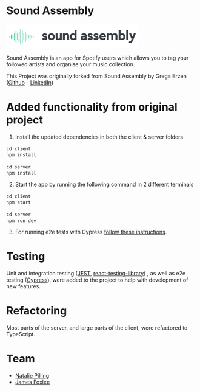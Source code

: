 # Sound Assembly

<p>
<img src="soundAssembly_image.png" />
</p>

Sound Assembly is an app for Spotify users which allows you to tag your followed artists and organise your music collection.

This Project was originally forked from Sound Assembly by Grega Erzen ([Github](https://github.com/GregaE) - [LinkedIn](https://www.linkedin.com/in/erzengrega/))

# Added functionality from original project

1. Install the updated dependencies in both the client & server folders

```
cd client
npm install

cd server
npm install
```

2. Start the app by running the following command in 2 different terminals

```
cd client
npm start

cd server
npm run dev

```

3. For running e2e tests with Cypress [follow these instructions](https://docs.cypress.io/guides/getting-started/installing-cypress#Direct-download).

# Testing

Unit and integration testing ([JEST](https://jestjs.io/), [react-testing-library](https://testing-library.com/docs/react-testing-library/intro/)) , as well as e2e testing ([Cypress](https://www.cypress.io/)), were added to the project to help with development of new features.

# Refactoring

Most parts of the server, and large parts of the client, were refactored to TypeScript.

# Team

- [Natalie Pilling](https://github.com/pillllo)
- [James Foxlee](https://github.com/cortexlock)
